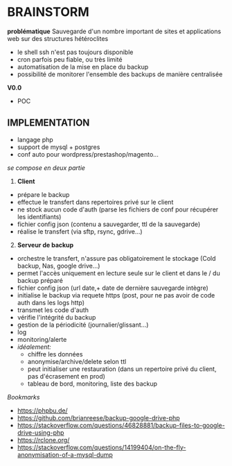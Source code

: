 **BRAINSTORM**
==========

**problématique**
Sauvegarde d'un nombre important de sites et applications web sur des structures hétéroclites
- le shell ssh n'est pas toujours disponible
- cron parfois peu fiable, ou très limité
- automatisation de la mise en place du backup
- possibilité de monitorer l'ensemble des backups de manière centralisée


**V0.0**
- POC


**IMPLEMENTATION**
-------------

- langage php
- support de mysql + postgres
- conf auto pour wordpress/prestashop/magento...

*se compose en deux partie*

1. **Client**
  - prépare le backup
  - effectue le transfert dans repertoires privé sur le client
  - ne stock aucun code d'auth (parse les fichiers de conf pour récupérer les identifiants)
  - fichier config json (contenu a sauvegarder, ttl de la sauvegarde)
  - réalise le transfert (via sftp, rsync, gdrive...)

2. **Serveur de backup**
  - orchestre le transfert, n'assure pas obligatoirement le stockage (Cold backup, Nas, google drive...)
  - permet l'accès uniquement en lecture seule sur le client et dans le / du backup préparé
  - fichier config json (url date,+ date de dernière sauvegarde intègre)
  - initialise le backup via requete https (post, pour ne pas avoir de code auth dans les logs http) 
  - transmet les code d'auth 
  - vérifie l'intégrité du backup
  - gestion de la périodicité (journalier/glissant...)
  - log 
  - monitoring/alerte
  - *idéalement:*
    - chiffre les données
    - anonymise/archive/delete selon ttl
    - peut initialiser une restauration (dans un repertoire privé du client, pas d'écrasement en prod)
    - tableau de bord, monitoring, liste des backup

*Bookmarks*
- https://phpbu.de/
- https://github.com/brianreese/backup-google-drive-php
- https://stackoverflow.com/questions/46828881/backup-files-to-google-drive-using-php
- https://rclone.org/
- https://stackoverflow.com/questions/14199404/on-the-fly-anonymisation-of-a-mysql-dump

